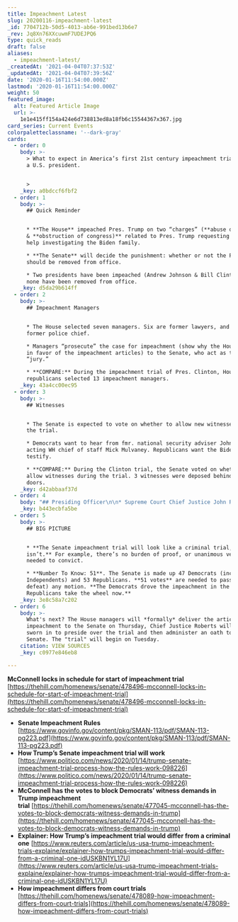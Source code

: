 ```yaml
---
title: Impeachment Latest
slug: 20200116-impeachment-latest
_id: 7704712b-50d5-4013-ab6e-991bed13b6e7
_rev: Jq8Xn76XXcuwmF7UDEJPQ6
type: quick_reads
draft: false
aliases:
  - impeachment-latest/
_createdAt: '2021-04-04T07:37:53Z'
_updatedAt: '2021-04-04T07:39:56Z'
date: '2020-01-16T11:54:00.000Z'
lastmod: '2020-01-16T11:54:00.000Z'
weight: 50
featured_image:
  alt: Featured Article Image
  url: >-
    1e1e415ff154a424e6d738813ed8a18fb6c15544367x367.jpg
card_series: Current Events
colorpaletteclassname: '--dark-gray'
cards:
  - order: 0
    body: >-
      > What to expect in America’s first 21st century impeachment trial against
      a U.S. president.


      >
    _key: a0bdccf6fbf2
  - order: 1
    body: >-
      ## Quick Reminder


      * **The House** impeached Pres. Trump on two “charges” (**abuse of power**
      & **obstruction of congress)** related to Pres. Trump requesting Ukraine’s
      help investigating the Biden family.

      * **The Senate** will decide the punishment: whether or not the President
      should be removed from office.

      * Two presidents have been impeached (Andrew Johnson & Bill Clinton), but
      none have been removed from office.
    _key: d5da29b614ff
  - order: 2
    body: >-
      ## Impeachment Managers


      * The House selected seven managers. Six are former lawyers, and one is a
      former police chief.

      * Managers “prosecute” the case for impeachment (show why the House voted
      in favor of the impeachment articles) to the Senate, who act as the
      “jury.”

      * **COMPARE:** During the impeachment trial of Pres. Clinton, House
      republicans selected 13 impeachment managers.
    _key: 43a4cc00ec95
  - order: 3
    body: >-
      ## Witnesses


      * The Senate is expected to vote on whether to allow new witnesses during
      the trial.

      * Democrats want to hear from fmr. national security adviser John Bolton &
      acting WH chief of staff Mick Mulvaney. Republicans want the Bidens to
      testify.

      * **COMPARE:** During the Clinton trial, the Senate voted on whether to
      allow witnesses during the trial. 3 witnesses were deposed behind closed
      doors.
    _key: d42abbaaf37d
  - order: 4
    body: "## Presiding Officer\n\n* Supreme Court Chief Justice John Roberts will preside over the trial, but his role is ***limited* and largely ceremonial**\_as the Senate can overrule his decisions by a majority vote.\n* The Senate decides BOTH the procedures governing the trial and its outcome — whether to oust the Pres.\n* Before the trial begins, the presiding officer and every senator must take an oath to “_do impartial justice_.”"
    _key: b443ecbfa5be
  - order: 5
    body: >-
      ## BIG PICTURE


      * **The Senate impeachment trial will look like a criminal trial, but it
      isn’t.** For example, there’s no burden of proof, or unanimous verdict
      needed to convict.

      * **Number To Know: 51**. The Senate is made up 47 Democrats (including 2
      Independents) and 53 Republicans. **51 votes** are needed to pass (or
      defeat) any motion. **The Democrats drove the impeachment in the House;
      Republicans take the wheel now.**
    _key: 3e8c58a7c202
  - order: 6
    body: >-
      What's next? The House managers will *formally* deliver the articles of
      impeachment to the Senate on Thursday, Chief Justice Roberts will take be
      sworn in to preside over the trial and then administer an oath to the full
      Senate. The "trial" will begin on Tuesday.
    citation: VIEW SOURCES
    _key: c0977e846eb8

---
```

**McConnell locks in schedule for start of impeachment trial**  
[https://thehill.com/homenews/senate/478496-mcconnell-locks-in-schedule-for-start-of-impeachment-trial](https://thehill.com/homenews/senate/478496-mcconnell-locks-in-schedule-for-start-of-impeachment-trial)  


* **Senate Impeachment Rules**  
[https://www.govinfo.gov/content/pkg/SMAN-113/pdf/SMAN-113-pg223.pdf](https://www.govinfo.gov/content/pkg/SMAN-113/pdf/SMAN-113-pg223.pdf)
* **How Trump’s Senate impeachment trial will work**  
[https://www.politico.com/news/2020/01/14/trump-senate-impeachment-trial-process-how-the-rules-work-098226](https://www.politico.com/news/2020/01/14/trump-senate-impeachment-trial-process-how-the-rules-work-098226)
* **McConnell has the votes to block Democrats’ witness demands in Trump impeachment trial** [https://thehill.com/homenews/senate/477045-mcconnell-has-the-votes-to-block-democrats-witness-demands-in-trump](https://thehill.com/homenews/senate/477045-mcconnell-has-the-votes-to-block-democrats-witness-demands-in-trump)
* **Explainer: How Trump’s impeachment trial would differ from a criminal one** [https://www.reuters.com/article/us-usa-trump-impeachment-trials-explaine/explainer-how-trumps-impeachment-trial-would-differ-from-a-criminal-one-idUSKBN1YL17U](https://www.reuters.com/article/us-usa-trump-impeachment-trials-explaine/explainer-how-trumps-impeachment-trial-would-differ-from-a-criminal-one-idUSKBN1YL17U)
* **How impeachment differs from court trials**  
[https://thehill.com/homenews/senate/478089-how-impeachment-differs-from-court-trials](https://thehill.com/homenews/senate/478089-how-impeachment-differs-from-court-trials)